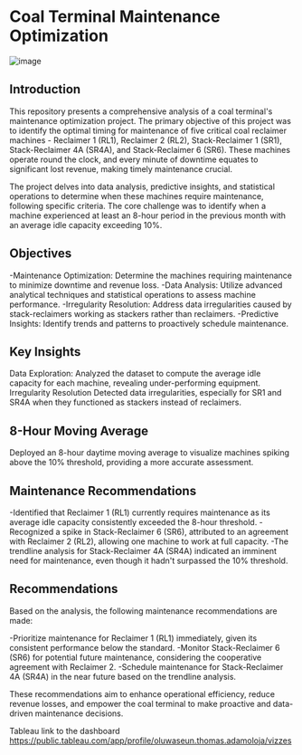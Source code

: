 # Coal Terminal Maintenance Optimization

![image](https://github.com/Oluwaseun52/Coal_Terminal_Project-Tableau-/assets/137726038/1f7cd9dc-060b-4df5-97d9-dec2ef4a859c)

## Introduction
This repository presents a comprehensive analysis of a coal terminal's maintenance optimization project. The primary objective of this project was to identify the optimal timing for maintenance of five critical coal reclaimer machines - Reclaimer 1 (RL1), Reclaimer 2 (RL2), Stack-Reclaimer 1 (SR1), Stack-Reclaimer 4A (SR4A), and Stack-Reclaimer 6 (SR6). These machines operate round the clock, and every minute of downtime equates to significant lost revenue, making timely maintenance crucial.

The project delves into data analysis, predictive insights, and statistical operations to determine when these machines require maintenance, following specific criteria. The core challenge was to identify when a machine experienced at least an 8-hour period in the previous month with an average idle capacity exceeding 10%.

## Objectives
-Maintenance Optimization: Determine the machines requiring maintenance to minimize downtime and revenue loss.
-Data Analysis: Utilize advanced analytical techniques and statistical operations to assess machine performance.
-Irregularity Resolution: Address data irregularities caused by stack-reclaimers working as stackers rather than reclaimers.
-Predictive Insights: Identify trends and patterns to proactively schedule maintenance.

## Key Insights
Data Exploration:
Analyzed the dataset to compute the average idle capacity for each machine, revealing under-performing equipment.
Irregularity Resolution
Detected data irregularities, especially for SR1 and SR4A when they functioned as stackers instead of reclaimers.

## 8-Hour Moving Average
Deployed an 8-hour daytime moving average to visualize machines spiking above the 10% threshold, providing a more accurate assessment.

## Maintenance Recommendations
-Identified that Reclaimer 1 (RL1) currently requires maintenance as its average idle capacity consistently exceeded the  8-hour threshold.
-Recognized a spike in Stack-Reclaimer 6 (SR6), attributed to an agreement with Reclaimer 2 (RL2), allowing one machine to work at full capacity.
-The trendline analysis for Stack-Reclaimer 4A (SR4A) indicated an imminent need for maintenance, even though it hadn't surpassed the 10% threshold.

## Recommendations
Based on the analysis, the following maintenance recommendations are made:

-Prioritize maintenance for Reclaimer 1 (RL1) immediately, given its consistent performance below the standard.
-Monitor Stack-Reclaimer 6 (SR6) for potential future maintenance, considering the cooperative agreement with Reclaimer 2.
-Schedule maintenance for Stack-Reclaimer 4A (SR4A) in the near future based on the trendline analysis.

These recommendations aim to enhance operational efficiency, reduce revenue losses, and empower the coal terminal to make proactive and data-driven maintenance decisions.


Tableau link to the dashboard
https://public.tableau.com/app/profile/oluwaseun.thomas.adamoloja/vizzes
